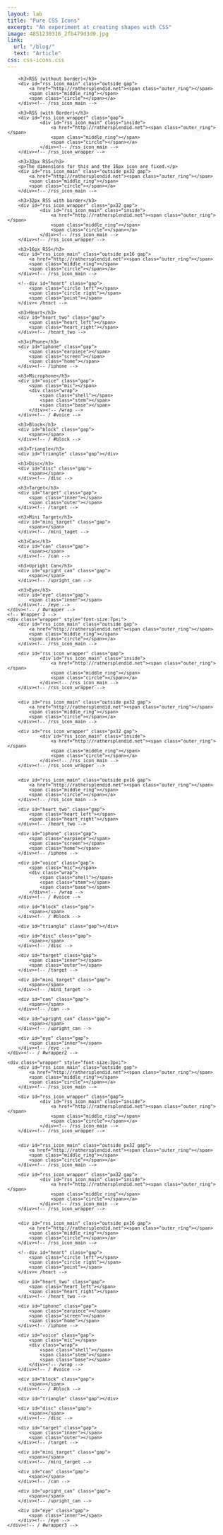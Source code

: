 ```yaml
---
layout: lab
title: "Pure CSS Icons"
excerpt: "An experiment at creating shapes with CSS"
image: 4851230316_2fb479d3d9.jpg
link:
  url: "/blog/"
  text: "Article"
css: css-icons.css
---
```


<div id="container" class="clearfix">
	<div class="wrapper" style="font-size:12px;">

		<h3>RSS (without border)</h3>
		<div id="rss_icon_main" class="outside gap">
		    <a href="http://rathersplendid.net"><span class="outer_ring"></span>
		    <span class="middle_ring"></span>
		    <span class="circle"></span></a>
		</div><!-- /rss_icon_main -->

		<h3>RSS (with Border)</h3>
		<div id="rss_icon_wrapper" class="gap">
				<div id="rss_icon_main" class="inside">
					<a href="http://rathersplendid.net"><span class="outer_ring"></span>
					<span class="middle_ring"></span>
					<span class="circle"></span></a>
				</div><!-- /rss_icon_main -->
		</div><!-- /rss_icon_wrapper -->

		<h3>32px RSS</h3>
		<p>The dimensions for this and the 16px icon are fixed.</p>
		<div id="rss_icon_main" class="outside px32 gap">
		    <a href="http://rathersplendid.net"><span class="outer_ring"></span>
		    <span class="middle_ring"></span>
		    <span class="circle"></span></a>
		</div><!-- /rss_icon_main -->

		<h3>32px RSS with border</h3>
		<div id="rss_icon_wrapper" class="px32 gap">
				<div id="rss_icon_main" class="inside">
					<a href="http://rathersplendid.net"><span class="outer_ring"></span>
					<span class="middle_ring"></span>
					<span class="circle"></span></a>
				</div><!-- /rss_icon_main -->
		</div><!-- /rss_icon_wrapper -->

		<h3>16px RSS</h3>
		<div id="rss_icon_main" class="outside px16 gap">
		    <a href="http://rathersplendid.net"><span class="outer_ring"></span>
		    <span class="middle_ring"></span>
		    <span class="circle"></span></a>
		</div><!-- /rss_icon_main -->

		<!--div id="heart" class="gap">
			<span class="circle left"></span>
			<span class="circle right"></span>
			<span class="point"></span>
		</div>< /heart -->

		<h3>Heart</h3>
		<div id="heart_two" class="gap">
			<span class="heart_left"></span>
			<span class="heart_right"></span>
		</div><!-- /heart_two -->

		<h3>iPhone</h3>
		<div id="iphone" class="gap">
			<span class="earpiece"></span>
			<span class="screen"></span>
			<span class="home"></span>
		</div><!-- /iphone -->

		<h3>Microphone</h3>
		<div id="voice" class="gap">
			<span class="mic"></span>
			<div class="wrap">
				<span class="shell"></span>
				<span class="stem"></span>
				<span class="base"></span>
			</div><!-- /wrap -->
		</div><!-- / #voice -->

		<h3>Block</h3>
		<div id="block" class="gap">
			<span></span>
		</div><!-- / #block -->

		<h3>Triangle</h3>
		<div id="triangle" class="gap"></div>

		<h3>Disc</h3>
		<div id="disc" class="gap">
			<span></span>
		</div><!-- /disc -->

		<h3>Target</h3>
		<div id="target" class="gap">
			<span class="inner"></span>
			<span class="outer"></span>
		</div><!-- /target -->

		<h3>Mini Target</h3>
		<div id="mini_target" class="gap">
			<span></span>
		</div><!-- /mini_taget -->

		<h3>Can</h3>
		<div id="can" class="gap">
			<span></span>
		</div><!-- /can -->

		<h3>Upright Can</h3>
		<div id="upright_can" class="gap">
			<span></span>
		</div><!-- /upright_can -->

		<h3>Eye</h3>
		<div id="eye" class="gap">
			<span class="inner"></span>
		</div><!-- /eye -->
	</div><!-- / #wrapper -->
	<!-- Wrapper 2 -->
	<div class="wrapper" style="font-size:7px;">
		<div id="rss_icon_main" class="outside gap">
		    <a href="http://rathersplendid.net"><span class="outer_ring"></span>
		    <span class="middle_ring"></span>
		    <span class="circle"></span></a>
		</div><!-- /rss_icon_main -->

		<div id="rss_icon_wrapper" class="gap">
				<div id="rss_icon_main" class="inside">
					<a href="http://rathersplendid.net"><span class="outer_ring"></span>
					<span class="middle_ring"></span>
					<span class="circle"></span></a>
				</div><!-- /rss_icon_main -->
		</div><!-- /rss_icon_wrapper -->


		<div id="rss_icon_main" class="outside px32 gap">
		    <a href="http://rathersplendid.net"><span class="outer_ring"></span>
		    <span class="middle_ring"></span>
		    <span class="circle"></span></a>
		</div><!-- /rss_icon_main -->

		<div id="rss_icon_wrapper" class="px32 gap">
				<div id="rss_icon_main" class="inside">
					<a href="http://rathersplendid.net"><span class="outer_ring"></span>
					<span class="middle_ring"></span>
					<span class="circle"></span></a>
				</div><!-- /rss_icon_main -->
		</div><!-- /rss_icon_wrapper -->


		<div id="rss_icon_main" class="outside px16 gap">
		    <a href="http://rathersplendid.net"><span class="outer_ring"></span>
		    <span class="middle_ring"></span>
		    <span class="circle"></span></a>
		</div><!-- /rss_icon_main -->

		<div id="heart_two" class="gap">
			<span class="heart_left"></span>
			<span class="heart_right"></span>
		</div><!-- /heart_two -->

		<div id="iphone" class="gap">
			<span class="earpiece"></span>
			<span class="screen"></span>
			<span class="home"></span>
		</div><!-- /iphone -->

		<div id="voice" class="gap">
			<span class="mic"></span>
			<div class="wrap">
				<span class="shell"></span>
				<span class="stem"></span>
				<span class="base"></span>
			</div><!-- /wrap -->
		</div><!-- / #voice -->

		<div id="block" class="gap">
			<span></span>
		</div><!-- / #block -->

		<div id="triangle" class="gap"></div>

		<div id="disc" class="gap">
			<span></span>
		</div><!-- /disc -->

		<div id="target" class="gap">
			<span class="inner"></span>
			<span class="outer"></span>
		</div><!-- /target -->

		<div id="mini_target" class="gap">
			<span></span>
		</div><!-- /mini_target -->

		<div id="can" class="gap">
			<span></span>
		</div><!-- /can -->

		<div id="upright_can" class="gap">
			<span></span>
		</div><!-- /upright_can -->

		<div id="eye" class="gap">
			<span class="inner"></span>
		</div><!-- /eye -->
	</div><!-- / #wrapper2 -->

	<div class="wrapper" style="font-size:3px;">
		<div id="rss_icon_main" class="outside gap">
		    <a href="http://rathersplendid.net"><span class="outer_ring"></span>
		    <span class="middle_ring"></span>
		    <span class="circle"></span></a>
		</div><!-- /rss_icon_main -->

		<div id="rss_icon_wrapper" class="gap">
				<div id="rss_icon_main" class="inside">
					<a href="http://rathersplendid.net"><span class="outer_ring"></span>
					<span class="middle_ring"></span>
					<span class="circle"></span></a>
				</div><!-- /rss_icon_main -->
		</div><!-- /rss_icon_wrapper -->


		<div id="rss_icon_main" class="outside px32 gap">
		    <a href="http://rathersplendid.net"><span class="outer_ring"></span>
		    <span class="middle_ring"></span>
		    <span class="circle"></span></a>
		</div><!-- /rss_icon_main -->

		<div id="rss_icon_wrapper" class="px32 gap">
				<div id="rss_icon_main" class="inside">
					<a href="http://rathersplendid.net"><span class="outer_ring"></span>
					<span class="middle_ring"></span>
					<span class="circle"></span></a>
				</div><!-- /rss_icon_main -->
		</div><!-- /rss_icon_wrapper -->


		<div id="rss_icon_main" class="outside px16 gap">
		    <a href="http://rathersplendid.net"><span class="outer_ring"></span>
		    <span class="middle_ring"></span>
		    <span class="circle"></span></a>
		</div><!-- /rss_icon_main -->

		<!--div id="heart" class="gap">
			<span class="circle left"></span>
			<span class="circle right"></span>
			<span class="point"></span>
		</div>< /heart -->

		<div id="heart_two" class="gap">
			<span class="heart_left"></span>
			<span class="heart_right"></span>
		</div><!-- /heart_two -->

		<div id="iphone" class="gap">
			<span class="earpiece"></span>
			<span class="screen"></span>
			<span class="home"></span>
		</div><!-- /iphone -->

		<div id="voice" class="gap">
			<span class="mic"></span>
			<div class="wrap">
				<span class="shell"></span>
				<span class="stem"></span>
				<span class="base"></span>
			</div><!-- /wrap -->
		</div><!-- / #voice -->

		<div id="block" class="gap">
			<span></span>
		</div><!-- / #block -->

		<div id="triangle" class="gap"></div>

		<div id="disc" class="gap">
			<span></span>
		</div><!-- /disc -->

		<div id="target" class="gap">
			<span class="inner"></span>
			<span class="outer"></span>
		</div><!-- /target -->

		<div id="mini_target" class="gap">
			<span></span>
		</div><!-- /mini_target -->

		<div id="can" class="gap">
			<span></span>
		</div><!-- /can -->

		<div id="upright_can" class="gap">
			<span></span>
		</div><!-- /upright_can -->

		<div id="eye" class="gap">
			<span class="inner"></span>
		</div><!-- /eye -->
	</div><!-- / #wrapper3 -->
</div>
